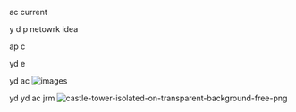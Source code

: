 ac current

y d p     netowrk idea 
       
ap c                  

yd e 

yd ac 
![images](https://github.com/user-attachments/assets/b09d8c0b-4eb3-46f9-840f-99c06be36b58)

yd yd ac jrm
![castle-tower-isolated-on-transparent-background-free-png](https://github.com/user-attachments/assets/98e66e74-3719-46d2-97aa-74961e21c1cc)
